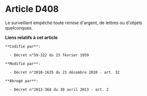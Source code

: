 # Article D408

Le surveillant empêche toute remise d'argent, de lettres ou d'objets quelconques.

**Liens relatifs à cet article**

	**Codifié par**:

	  - Décret n°59-322 du 23 février 1959

	**Modifié par**:

	  - Décret n°2010-1635 du 23 décembre 2010 - art. 32

	**Abrogé par**:

	  - Décret n°2013-368 du 30 avril 2013 - art. 2
